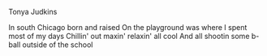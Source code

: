 Tonya Judkins

In south Chicago born and raised
On the playground was where I spent most of my days
Chillin' out maxin' relaxin' all cool
And all shootin some b-ball outside of the school

